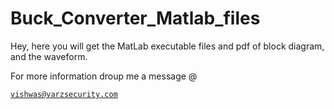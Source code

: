 # Buck_Converter_Matlab_files
Hey, here you will get the MatLab executable files and pdf of block diagram, and the waveform.

For more information droup me a message @
<code><pre>vishwas@varzsecurity.com</code></pre>
